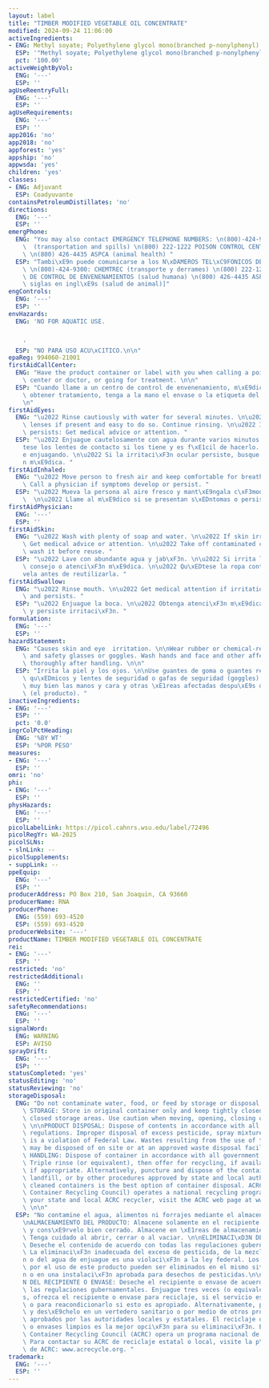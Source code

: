 ```yaml
---
layout: label
title: "TIMBER MODIFIED VEGETABLE OIL CONCENTRATE"
modified: 2024-09-24 11:06:00
activeIngredients:
- ENG: Methyl soyate; Polyethylene glycol mono(branched p-nonylphenyl) ether
  ESP: '"Methyl soyate; Polyethylene glycol mono(branched p-nonylphenyl) ether"'
  pct: '100.00'
activeWeightByVol:
  ENG: '---'
  ESP: ''
agUseReentryFull:
  ENG: '---'
  ESP: ''
agUseRequirements:
  ENG: '---'
  ESP: ''
app2016: 'no'
app2018: 'no'
appforest: 'yes'
appship: 'no'
appwsda: 'yes'
children: 'yes'
classes:
- ENG: Adjuvant
  ESP: Coadyuvante
containsPetroleumDistillates: 'no'
directions:
  ENG: '---'
  ESP: ''
emergPhone:
  ENG: "You may also contact EMERGENCY TELEPHONE NUMBERS: \n(800)-424-9300 CHEMTREC\
    \  (transportation and spills) \n(800) 222-1222 POISON CONTROL CENTER (human health)\
    \ \n(800) 426-4435 ASPCA (animal health) "
  ESP: "Tambi\xE9n puede comunicarse a los N\xDAMEROS TEL\xC9FONICOS DE EMERGENCIA:\
    \ \n(800)-424-9300: CHEMTREC (transporte y derrames) \n(800) 222-1222: CENTRO\
    \ DE CONTROL DE ENVENENAMIENTOS (salud humana) \n(800) 426-4435 ASPCA [por sus\
    \ siglas en ingl\xE9s (salud de animal)]"
engControls:
  ENG: '---'
  ESP: ''
envHazards:
  ENG: 'NO FOR AQUATIC USE.


    '
  ESP: "NO PARA USO ACU\xC1TICO.\n\n"
epaReg: 994060-21001
firstAidCallCenter:
  ENG: "Have the product container or label with you when calling a poison control\
    \ center or doctor, or going for treatment. \n\n"
  ESP: "Cuando llame a un centro de control de envenenamiento, m\xE9dico o intente\
    \ obtener tratamiento, tenga a la mano el envase o la etiqueta del producto. \n\
    \n"
firstAidEyes:
  ENG: "\u2022 Rinse cautiously with water for several minutes. \n\u2022 Remove contact\
    \ lenses if present and easy to do so. Continue rinsing. \n\u2022 If eye irritation\
    \ persists: Get medical advice or attention. "
  ESP: "\u2022 Enjuague cautelosamente con agua durante varios minutos. \n\u2022 Qu\xED\
    tese los lentes de contacto si los tiene y es f\xE1cil de hacerlo. Contin\xFA\
    e enjuagando. \n\u2022 Si la irritaci\xF3n ocular persiste, busque consejo o atenci\xF3\
    n m\xE9dica. "
firstAidInhaled:
  ENG: "\u2022 Move person to fresh air and keep comfortable for breathing. \n\u2022\
    \ Call a physician if symptoms develop or persist. "
  ESP: "\u2022 Mueva la persona al aire fresco y mant\xE9ngala c\xF3moda para respirar.\
    \  \n\u2022 Llame al m\xE9dico si se presentan s\xEDntomas o persisten."
firstAidPhysician:
  ENG: '---'
  ESP: ''
firstAidSkin:
  ENG: "\u2022 Wash with plenty of soap and water. \n\u2022 If skin irritation occurs:\
    \ Get medical advice or attention. \n\u2022 Take off contaminated clothing and\
    \ wash it before reuse. "
  ESP: "\u2022 Lave con abundante agua y jab\xF3n. \n\u2022 Si irrita la piel, busque\
    \ consejo o atenci\xF3n m\xE9dica. \n\u2022 Qu\xEDtese la ropa contaminada y l\xE1\
    vela antes de reutilizarla. "
firstAidSwallow:
  ENG: "\u2022 Rinse mouth. \n\u2022 Get medical attention if irritation develops\
    \ and persists. "
  ESP: "\u2022 Enjuague la boca. \n\u2022 Obtenga atenci\xF3n m\xE9dica si aparece\
    \ y persiste irritaci\xF3n. "
formulation:
  ENG: '---'
  ESP: ''
hazardStatement:
  ENG: "Causes skin and eye  irritation. \n\nWear rubber or chemical-resistant gloves\
    \ and safety glasses or goggles. Wash hands and face and other affected areas\
    \ thoroughly after handling. \n\n"
  ESP: "Irrita la piel y los ojos. \n\nUse guantes de goma o guantes resistentes a\
    \ qu\xEDmicos y lentes de seguridad o gafas de seguridad (goggles). L\xE1vese\
    \ muy bien las manos y cara y otras \xE1reas afectadas despu\xE9s de manipular\
    \ (el producto). "
inactiveIngredients:
- ENG: '---'
  ESP: ''
  pct: '0.0'
ingrColPctHeading:
  ENG: '%BY WT'
  ESP: '%POR PESO'
measures:
- ENG: '---'
  ESP: ''
omri: 'no'
phi:
- ENG: '---'
  ESP: ''
physHazards:
  ENG: '---'
  ESP: ''
picolLabelLink: https://picol.cahnrs.wsu.edu/label/72496
picolRegYr: WA-2025
picolSLNs:
- slnLink: --
picolSupplements:
- suppLink: --
ppeEquip:
  ENG: '---'
  ESP: ''
producerAddress: PO Box 210, San Joaquin, CA 93660
producerName: RNA
producerPhone:
  ENG: (559) 693-4520
  ESP: (559) 693-4520
producerWebsite: '---'
productName: TIMBER MODIFIED VEGETABLE OIL CONCENTRATE
rei:
- ENG: '---'
  ESP: ''
restricted: 'no'
restrictedAdditional:
  ENG: ''
  ESP: ''
restrictedCertified: 'no'
safetyRecommendations:
  ENG: '---'
  ESP: ''
signalWord:
  ENG: WARNING
  ESP: AVISO
sprayDrift:
  ENG: '---'
  ESP: ''
statusCompleted: 'yes'
statusEditing: 'no'
statusReviewing: 'no'
storageDisposal:
  ENG: "Do not contaminate water, food, or feed by storage or disposal.\n\nPRODUCT\
    \ STORAGE: Store in original container only and keep tightly closed. Store in\
    \ closed storage areas. Use caution when moving, opening, closing or pouring.\
    \ \n\nPRODUCT DISPOSAL: Dispose of contents in accordance with all government\
    \ regulations. Improper disposal of excess pesticide, spray mixture, or rinsate\
    \ is a violation of Federal Law. Wastes resulting from the use of this product\
    \ may be disposed of on site or at an approved waste disposal facility. \n\nCONTAINER\
    \ HANDLING: Dispose of container in accordance with all government regulations.\
    \ Triple rinse (or equivalent), then offer for recycling, if available, or reconditioning,\
    \ if appropriate. Alternatively, puncture and dispose of the container in a sanitary\
    \ landfill, or by other procedures approved by state and local authorities. Recycling\
    \ cleaned containers is the best option of container disposal. ACRC (Agricultural\
    \ Container Recycling Council) operates a national recycling program. To contact\
    \ your state and local ACRC recycler, visit the ACRC web page at www.acrecycle.org.\
    \ \n\n"
  ESP: "No contamine el agua, alimentos ni forrajes mediante el almacenamiento o desecho.\n\
    \nALMACENAMIENTO DEL PRODUCTO: Almacene solamente en el recipiente o envases original\
    \ y cons\xE9rvelo bien cerrado. Almacene en \xE1reas de almacenamiento cerradas.\
    \ Tenga cuidado al abrir, cerrar o al vaciar. \n\nELIMINACI\xD3N DEL PRODUCTO:\
    \ Deseche el contenido de acuerdo con todas las regulaciones gubernamentales.\
    \ La eliminaci\xF3n inadecuada del exceso de pesticida, de la mezcla de la aspersi\xF3\
    n o del agua de enjuague es una violaci\xF3n a la ley federal. Los desechos derivados\
    \ por el uso de este producto pueden ser eliminados en el mismo sitio de aplicaci\xF3\
    n o en una instalaci\xF3n aprobada para desechos de pesticidas.\n\nMANEJO O MANIPULACI\xD3\
    N DEL RECIPIENTE O ENVASE: Deseche el recipiente o envase de acuerdo con todas\
    \ las regulaciones gubernamentales. Enjuague tres veces (o equivalente), despu\xE9\
    s, ofrezca el recipiente o envase para reciclaje, si el servicio est\xE1 disponible\
    \ o para reacondicionarlo si esto es apropiado. Alternativamente, perf\xF3relo\
    \ y des\xE9chelo en un vertedero sanitario o por medio de otros procedimientos\
    \ aprobados por las autoridades locales y estatales. El reciclaje de los recipientes\
    \ o envases limpios es la mejor opci\xF3n para su eliminaci\xF3n. El Agricultural\
    \ Container Recycling Council (ACRC) opera un programa nacional de reciclaje.\
    \ Para contactar su ACRC de reciclaje estatal o local, visite la p\xE1gina web\
    \ de ACRC: www.acrecycle.org. "
trademark:
  ENG: '---'
  ESP: ''
---
```

